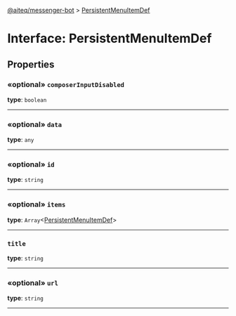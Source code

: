 [@aiteq/messenger-bot](../README.md) > [PersistentMenuItemDef](../interfaces/persistentmenuitemdef.md)

# Interface: PersistentMenuItemDef

## Properties

<a id="composerinputdisabled"></a>
### «optional» `composerInputDisabled`

**type**: `boolean`
___

<a id="data"></a>
###  «optional» `data`

**type**: `any`
___

<a id="id"></a>
###  «optional» `id`

**type**: `string`
___

<a id="items"></a>
###  «optional» `items`

**type**: `Array`<[PersistentMenuItemDef](persistentmenuitemdef.md)>
___

<a id="title"></a>
###  `title`

**type**: `string`
___

<a id="url"></a>
###  «optional» `url`

**type**: `string`
___

